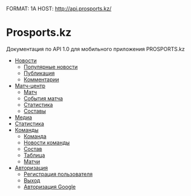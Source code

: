FORMAT: 1A
HOST: http://api.prosports.kz/

# Prosports.kz
Документация по API 1.0 для мобильного приложения PROSPORTS.kz

+ [Новости](news.md)
    +  [Популярные новости](https://github.com/aviapoisk/prosports-api/blob/master/news.md#Публикации-get-feedspopoffset)
    +  [Публикация](https://github.com/aviapoisk/prosports-api/blob/master/news.md#Публикация)
    +  [Комментарии](https://github.com/aviapoisk/prosports-api/blob/master/news.md#Комментарии-get-feedidcomments)
+ [Матч-центр](games.md)
    +   [Матч](https://github.com/aviapoisk/prosports-api/blob/master/games.md#Обзор-матча)
    +   [События матча](https://github.com/aviapoisk/prosports-api/blob/master/games.md#События-матча)
    +   [Статистика](https://github.com/aviapoisk/prosports-api/blob/master/games.md#Статистика)
    +   [Составы](https://github.com/aviapoisk/prosports-api/blob/master/games.md#Составы)
+ [Медиа](media.md)
+ [Статистика](stats.md)
+ [Команды](teams.md)
    +  [Команда](https://github.com/aviapoisk/prosports-api/blob/master/teams.md#Команда)
    +  [Новости команды](https://github.com/aviapoisk/prosports-api/blob/master/teams.md#Новости)
    +  [Состав](https://github.com/aviapoisk/prosports-api/blob/master/teams.md#Состав)
    +  [Таблица](https://github.com/aviapoisk/prosports-api/blob/master/teams.md#Таблица)
    +  [Матчи](https://github.com/aviapoisk/prosports-api/blob/master/teams.md#Матчи)
+ [Авторизация](auth.md)
    + [Регистрация пользователя](https://github.com/aviapoisk/prosports-api/blob/master/auth.md#Регистрация-пользователя-put-auth)
    + [Выход](https://github.com/aviapoisk/prosports-api/blob/master/auth.md#Выход-delete-auth)
    + [Авторизация Google](https://github.com/aviapoisk/prosports-api/blob/master/auth.md#Авторизация-google)
